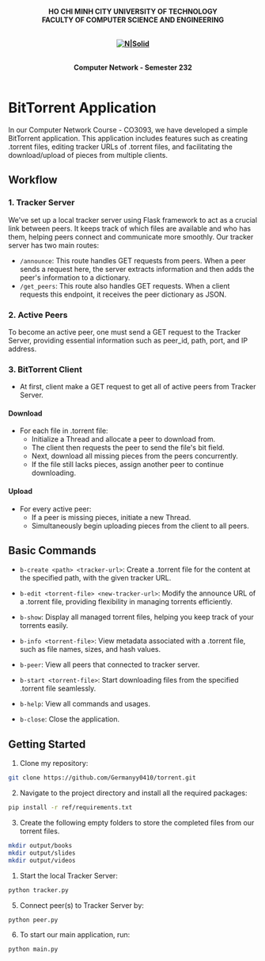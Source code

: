 <strong><div align="center">
HO CHI MINH CITY
UNIVERSITY OF TECHNOLOGY
<br />
FACULTY OF COMPUTER SCIENCE AND ENGINEERING
<br />
<br />

[![N|Solid](https://upload.wikimedia.org/wikipedia/commons/thumb/d/de/HCMUT_official_logo.png/238px-HCMUT_official_logo.png)](https://hcmut.edu.vn/)
<br /></strong>
<br />

**Computer Network - Semester 232**
<br/>
<br/>

</div>

# BitTorrent Application

In our Computer Network Course - CO3093, we have developed a simple BitTorrent application. This application includes features such as creating .torrent files, editing tracker URLs of .torrent files, and facilitating the download/upload of pieces from multiple clients.

## Workflow

### 1. Tracker Server

We've set up a local tracker server using Flask framework to act as a crucial link between peers. It keeps track of which files are available and who has them, helping peers connect and communicate more smoothly. Our tracker server has two main routes:

- ```/announce```: This route handles GET requests from peers. When a peer sends a request here, the server extracts information and then adds the peer's information to a dictionary.
- ```/get_peers```: This route also handles GET requests. When a client requests this endpoint, it receives the peer dictionary as JSON.

### 2. Active Peers

To become an active peer, one must send a GET request to the Tracker Server, providing essential information such as peer_id, path, port, and IP address.

### 3. BitTorrent Client

- At first, client make a GET request to get all of active peers from Tracker Server.

#### Download

- For each file in .torrent file:
  - Initialize a Thread and allocate a peer to download from.
  - The client then requests the peer to send the file's bit field.
  - Next, download all missing pieces from the peers concurrently.
  - If the file still lacks pieces, assign another peer to continue downloading.

#### Upload
- For every active peer:
  - If a peer is missing pieces, initiate a new Thread.
  - Simultaneously begin uploading pieces from the client to all peers.

## Basic Commands

- ```b-create <path> <tracker-url>```: Create a .torrent file for the content at the specified path, with the given tracker URL.

- ```b-edit <torrent-file> <new-tracker-url>```: Modify the announce URL of a .torrent file, providing flexibility in managing torrents efficiently.

- ```b-show```: Display all managed torrent files, helping you keep track of your torrents easily.

- ```b-info <torrent-file>```: View metadata associated with a .torrent file, such as file names, sizes, and hash values.

- ```b-peer```: View all peers that connected to tracker server.

- ```b-start <torrent-file>```: Start downloading files from the specified .torrent file seamlessly.

- ```b-help```: View all commands and usages.

- ```b-close```: Close the application.

## Getting Started

1. Clone my repository:

```bash
git clone https://github.com/Germanyy0410/torrent.git
```

2. Navigate to the project directory and install all the required packages:

```bash
pip install -r ref/requirements.txt
```

3. Create the following empty folders to store the completed files from our torrent files.

```bash
mkdir output/books
mkdir output/slides
mkdir output/videos
```

1. Start the local Tracker Server:

```bash
python tracker.py
```

5. Connect peer(s) to Tracker Server by:

 ```bash
python peer.py
```

6. To start our main application, run:

 ```bash
python main.py
```
